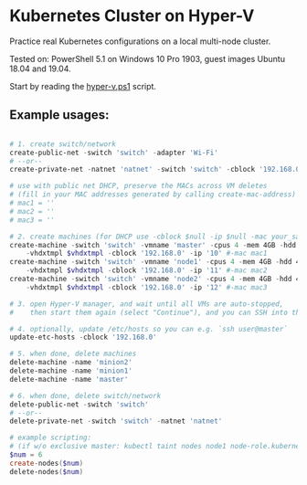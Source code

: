 # Kubernetes Cluster on Hyper-V

Practice real Kubernetes configurations on a local multi-node cluster.

Tested on: PowerShell 5.1 on Windows 10 Pro 1903, guest images Ubuntu 18.04 and 19.04.

Start by reading the [hyper-v.ps1](hyper-v.ps1) script.

## Example usages:

```powershell

# 1. create switch/network
create-public-net -switch 'switch' -adapter 'Wi-Fi'
# --or--
create-private-net -natnet 'natnet' -switch 'switch' -cblock '192.168.0'

# use with public net DHCP, preserve the MACs across VM deletes
# (fill in your MAC addresses generated by calling create-mac-address)
# mac1 = ''
# mac2 = ''
# mac3 = ''

# 2. create machines (for DHCP use -cblock $null -ip $null -mac your_saved_mac_address)
create-machine -switch 'switch' -vmname 'master' -cpus 4 -mem 4GB -hdd 40GB `
    -vhdxtmpl $vhdxtmpl -cblock '192.168.0' -ip '10' #-mac mac1
create-machine -switch 'switch' -vmname 'node1' -cpus 4 -mem 4GB -hdd 40GB `
    -vhdxtmpl $vhdxtmpl -cblock '192.168.0' -ip '11' #-mac mac2
create-machine -switch 'switch' -vmname 'node2' -cpus 4 -mem 4GB -hdd 40GB `
    -vhdxtmpl $vhdxtmpl -cblock '192.168.0' -ip '12' #-mac mac3

# 3. open Hyper-V manager, and wait until all VMs are auto-stopped,
#    then start them again (select "Continue"), and you can SSH into them

# 4. optionally, update /etc/hosts so you can e.g. `ssh user@master`
update-etc-hosts -cblock '192.168.0'

# 5. when done, delete machines
delete-machine -name 'minion2'
delete-machine -name 'minion1'
delete-machine -name 'master'

# 6. when done, delete switch/network
delete-public-net -switch 'switch'
# --or--
delete-private-net -switch 'switch' -natnet 'natnet'

# example scripting:
# (if w/o exclusive master: kubectl taint nodes node1 node-role.kubernetes.io/master-)
$num = 6
create-nodes($num)
delete-nodes($num)

```
